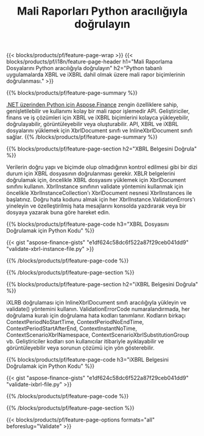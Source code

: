 ﻿---
title: Mali Raporları Python aracılığıyla doğrulayın
url: /tr/python-net/validate/
description:  Python kitaplığı aracılığıyla XBRL ve iXBRL dosyalarındaki mali raporları doğrulamak için Python kodu.
---
{{< blocks/products/pf/feature-page-wrap >}}
{{< blocks/products/pf/i18n/feature-page-header h1="Mali Raporlama Dosyalarını Python aracılığıyla doğrulayın" h2="Python tabanlı uygulamalarda XBRL ve iXBRL dahil olmak üzere mali rapor biçimlerinin doğrulanması." >}}

{{% blocks/products/pf/feature-page-summary %}}

[.NET üzerinden Python için Aspose.Finance](https://products.aspose.com/finance/python-net/) zengin özelliklere sahip, genişletilebilir ve kullanımı kolay bir mali rapor işlemedir API. Geliştiriciler, finans ve iş çözümleri için XBRL ve iXBRL biçimlerini kolayca yükleyebilir, doğrulayabilir, görüntüleyebilir veya oluşturabilir. API, XBRL ve iXBRL dosyalarını yüklemek için XbrlDocument sınıfı ve InlineXbrlDocument sınıfı sağlar.
{{% /blocks/products/pf/feature-page-summary %}}

{{% blocks/products/pf/feature-page-section h2="XBRL Belgesini Doğrula" %}}

Verilerin doğru yapı ve biçimde olup olmadığının kontrol edilmesi gibi bir dizi durum için XBRL dosyasının doğrulanması gerekir. XBLR belgelerini doğrulamak için, öncelikle XBRL dosyasını yüklemek için XbrlDocument sınıfını kullanın. XbrlInstance sınıfının validate yöntemini kullanmak için öncelikle XbrlInstanceCollection'ı XbrlDocument nesnesi XbrlInstances ile başlatınız. Doğru hata kodunu almak için her XbrlInstance.ValidationErrors'ı yineleyin ve özelleştirilmiş hata mesajlarını konsolda yazdırarak veya bir dosyaya yazarak buna göre hareket edin.

{{% blocks/products/pf/feature-page-code h3="XBRL Dosyasını Doğrulamak için Python Kodu" %}}

{{< gist "aspose-finance-gists" "e1df624c58dc6f522a87f29ceb041dd9" "validate-xbrl-instance-file.py" >}} 

{{% /blocks/products/pf/feature-page-code %}}

{{% /blocks/products/pf/feature-page-section %}}

{{% blocks/products/pf/feature-page-section h2="iXBRL Belgesini Doğrula" %}}

iXLRB doğrulaması için InlineXbrlDocument sınıfı aracılığıyla yükleyin ve validate() yöntemini kullanın. ValidationErrorCode numaralandırmada, her doğrulama kuralı için doğrulama hata kodları tanımlanır. Kodların birkaçı ContextPeriodNoStartTime, ContextPeriodNoEndTime, ContextPeriodStartAfterEnd, ContextInstantNoTime, ContextScenarioXbrlNamespace, ContextScenarioXbrlSubstitutionGroup vb. Geliştiriciler kodları son kullanıcılar itibariyle ayıklayabilir ve görüntüleyebilir veya sorunun çözümü için yön gösterebilir.

{{% blocks/products/pf/feature-page-code h3="iXBRL Belgesini Doğrulamak için Python Kodu" %}}

{{< gist "aspose-finance-gists" "e1df624c58dc6f522a87f29ceb041dd9" "validate-ixbrl-file.py" >}}

{{% /blocks/products/pf/feature-page-code %}}

{{% /blocks/products/pf/feature-page-section %}}

{{< blocks/products/pf/feature-page-options formats="all" beforeslug="Validate" >}}